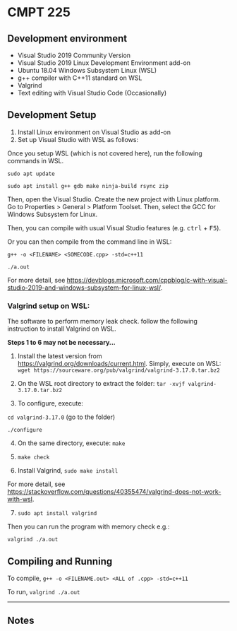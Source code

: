 # CMPT 225


## Development environment

- Visual Studio 2019 Community Version
- Visual Studio 2019 Linux Development Environment add-on
- Ubuntu 18.04 Windows Subsystem Linux (WSL)
- g++ compiler with C++11 standard on WSL
- Valgrind
- Text editing with Visual Studio Code (Occasionally)

## Development Setup

1. Install Linux environment on Visual Studio as add-on
2. Set up Visual Studio with WSL as follows:

Once you setup WSL (which is not covered here), run the following commands in WSL.

`sudo apt update`

`sudo apt install g++ gdb make ninja-build rsync zip`

Then, open the Visual Studio. Create the new project with Linux platform. Go to Properties > General > Platform Toolset. Then, select the GCC for Windows Subsystem for Linux. 

Then, you can compile with usual Visual Studio features (e.g. <kbd>ctrl</kbd> + <kbd>F5</kbd>).

Or you can then compile from the command line in WSL:

`g++ -o <FILENAME> <SOMECODE.cpp> -std=c++11`

`./a.out`

For more detail, see https://devblogs.microsoft.com/cppblog/c-with-visual-studio-2019-and-windows-subsystem-for-linux-wsl/.

### Valgrind setup on WSL:

The software to perform memory leak check. follow the following instruction to install Valgrind on WSL.

**Steps 1 to 6 may not be necessary...**

1. Install the latest version from https://valgrind.org/downloads/current.html. Simply, execute on WSL: `wget https://sourceware.org/pub/valgrind/valgrind-3.17.0.tar.bz2` 

2. On the WSL root directory to extract the folder: `tar -xvjf valgrind-3.17.0.tar.bz2`

3. To configure, execute:

`cd valgrind-3.17.0` (go to the folder)

`./configure`

4. On the same directory, execute: `make`

5. `make check`

6. Install Valgrind, `sudo make install`

For more detail, see https://stackoverflow.com/questions/40355474/valgrind-does-not-work-with-wsl.

7. `sudo apt install valgrind`

Then you can run the program with memory check e.g.:

`valgrind ./a.out`

## Compiling and Running
To compile,
`g++ -o <FILENAME.out> <ALL of .cpp> -std=c++11`

To run,
`valgrind ./a.out`


___
## Notes


